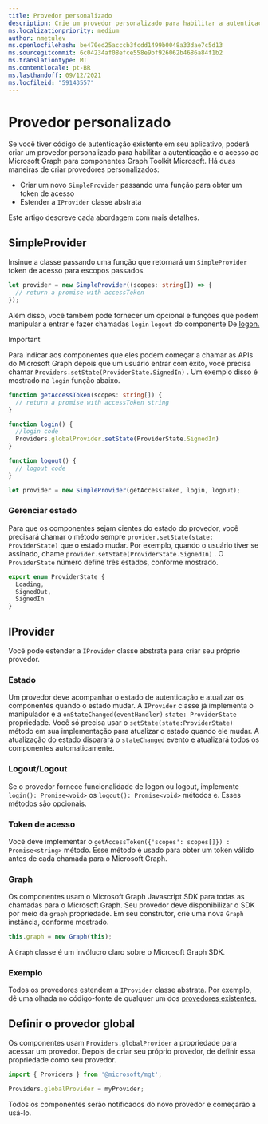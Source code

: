 ```yaml
---
title: Provedor personalizado
description: Crie um provedor personalizado para habilitar a autenticação e o acesso gráfico para os componentes do Microsoft Graph Toolkit, se você tiver código de autenticação existente em seu aplicativo.
ms.localizationpriority: medium
author: nmetulev
ms.openlocfilehash: be470ed25acccb3fcdd1499b0048a33dae7c5d13
ms.sourcegitcommit: 6c04234af08efce558e9bf926062b4686a84f1b2
ms.translationtype: MT
ms.contentlocale: pt-BR
ms.lasthandoff: 09/12/2021
ms.locfileid: "59143557"
---
```

# <a name="custom-provider"></a>Provedor personalizado

Se você tiver código de autenticação existente em seu aplicativo, poderá criar um provedor personalizado para habilitar a autenticação e o acesso ao Microsoft Graph para componentes Graph Toolkit Microsoft. Há duas maneiras de criar provedores personalizados:

- Criar um novo `SimpleProvider` passando uma função para obter um token de acesso
- Estender a `IProvider` classe abstrata

Este artigo descreve cada abordagem com mais detalhes.

## <a name="simpleprovider"></a>SimpleProvider

Insinue a classe passando uma função que retornará um `SimpleProvider` token de acesso para escopos passados. 

```ts
let provider = new SimpleProvider((scopes: string[]) => {
  // return a promise with accessToken
});
```

Além disso, você também pode fornecer um opcional e funções que podem manipular a entrar e fazer chamadas `login` `logout` do componente De [logon.](../components/login.md)

> [!IMPORTANT] 
> Para indicar aos componentes que eles podem começar a chamar as APIs do Microsoft Graph depois que um usuário entrar com êxito, você precisa chamar `Providers.setState(ProviderState.SignedIn)` . Um exemplo disso é mostrado na `login` função abaixo.

```ts
function getAccessToken(scopes: string[]) {
  // return a promise with accessToken string
}

function login() {
  //login code
  Providers.globalProvider.setState(ProviderState.SignedIn)
}

function logout() {
  // logout code
}

let provider = new SimpleProvider(getAccessToken, login, logout);
```

### <a name="manage-state"></a>Gerenciar estado

Para que os componentes sejam cientes do estado do provedor, você precisará chamar o método sempre `provider.setState(state: ProviderState)` que o estado mudar. Por exemplo, quando o usuário tiver se assinado, chame `provider.setState(ProviderState.SignedIn)` . O `ProviderState` número define três estados, conforme mostrado.

```ts
export enum ProviderState {
  Loading,
  SignedOut,
  SignedIn
}
```

## <a name="iprovider"></a>IProvider

Você pode estender a `IProvider` classe abstrata para criar seu próprio provedor.

### <a name="state"></a>Estado

Um provedor deve acompanhar o estado de autenticação e atualizar os componentes quando o estado mudar. A `IProvider` classe já implementa o manipulador e a `onStateChanged(eventHandler)` `state: ProviderState` propriedade. Você só precisa usar o `setState(state:ProviderState)` método em sua implementação para atualizar o estado quando ele mudar. A atualização do estado disparará o `stateChanged` evento e atualizará todos os componentes automaticamente.

### <a name="loginlogout"></a>Logout/Logout

Se o provedor fornece funcionalidade de logon ou logout, implemente `login(): Promise<void>` os `logout(): Promise<void>` métodos e. Esses métodos são opcionais.

### <a name="access-token"></a>Token de acesso

Você deve implementar o `getAccessToken({'scopes': scopes[]}) : Promise<string>` método. Esse método é usado para obter um token válido antes de cada chamada para o Microsoft Graph.

### <a name="graph"></a>Graph

Os componentes usam o Microsoft Graph Javascript SDK para todas as chamadas para o Microsoft Graph. Seu provedor deve disponibilizar o SDK por meio da `graph` propriedade. Em seu construtor, crie uma nova `Graph` instância, conforme mostrado.

```js
this.graph = new Graph(this);
```

A `Graph` classe é um invólucro claro sobre o Microsoft Graph SDK.

### <a name="example"></a>Exemplo

Todos os provedores estendem a `IProvider` classe abstrata. Por exemplo, dê uma olhada no código-fonte de qualquer um dos [provedores existentes.](https://github.com/microsoftgraph/microsoft-graph-toolkit/tree/main/packages/mgt/src/providers)

## <a name="set-the-global-provider"></a>Definir o provedor global

Os componentes usam `Providers.globalProvider` a propriedade para acessar um provedor. Depois de criar seu próprio provedor, de definir essa propriedade como seu provedor.

```ts
import { Providers } from '@microsoft/mgt';

Providers.globalProvider = myProvider;
```

Todos os componentes serão notificados do novo provedor e começarão a usá-lo.
